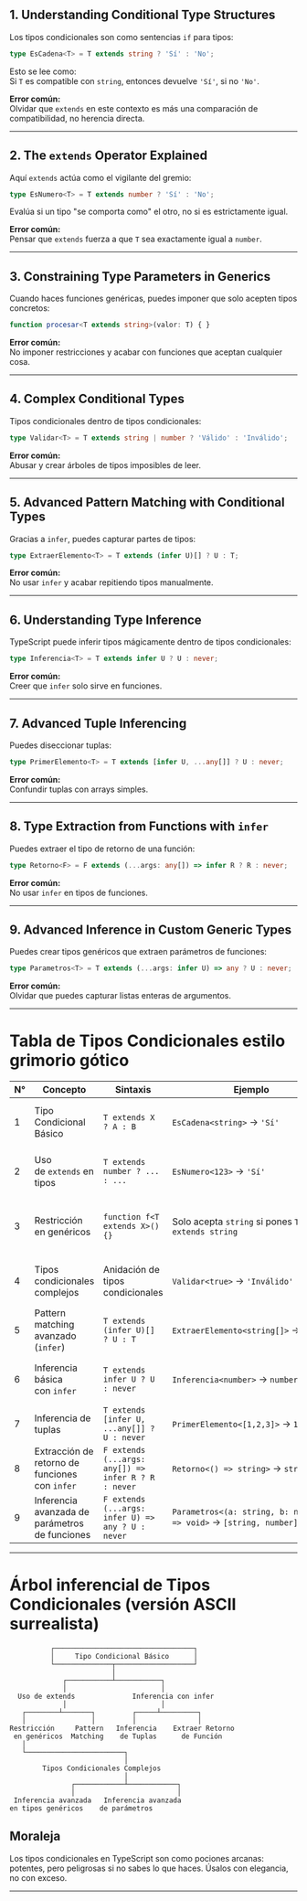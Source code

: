 

## 1. Understanding Conditional Type Structures

Los tipos condicionales son como sentencias `if` para tipos:

```typescript
type EsCadena<T> = T extends string ? 'Sí' : 'No';
```

Esto se lee como:  
Si `T` es compatible con `string`, entonces devuelve `'Sí'`, si no `'No'`.

**Error común:**  
Olvidar que `extends` en este contexto es más una comparación de compatibilidad, no herencia directa.

---

## 2. The `extends` Operator Explained

Aquí `extends` actúa como el vigilante del gremio:

```typescript
type EsNumero<T> = T extends number ? 'Sí' : 'No';
```

Evalúa si un tipo "se comporta como" el otro, no si es estrictamente igual.

**Error común:**  
Pensar que `extends` fuerza a que `T` sea exactamente igual a `number`.

---

## 3. Constraining Type Parameters in Generics

Cuando haces funciones genéricas, puedes imponer que solo acepten tipos concretos:

```typescript
function procesar<T extends string>(valor: T) { }
```

**Error común:**  
No imponer restricciones y acabar con funciones que aceptan cualquier cosa.

---

## 4. Complex Conditional Types

Tipos condicionales dentro de tipos condicionales:

```typescript
type Validar<T> = T extends string | number ? 'Válido' : 'Inválido';
```

**Error común:**  
Abusar y crear árboles de tipos imposibles de leer.

---

## 5. Advanced Pattern Matching with Conditional Types

Gracias a `infer`, puedes capturar partes de tipos:

```typescript
type ExtraerElemento<T> = T extends (infer U)[] ? U : T;
```

**Error común:**  
No usar `infer` y acabar repitiendo tipos manualmente.

---

## 6. Understanding Type Inference

TypeScript puede inferir tipos mágicamente dentro de tipos condicionales:

```typescript
type Inferencia<T> = T extends infer U ? U : never;
```

**Error común:**  
Creer que `infer` solo sirve en funciones.

---

## 7. Advanced Tuple Inferencing

Puedes diseccionar tuplas:

```typescript
type PrimerElemento<T> = T extends [infer U, ...any[]] ? U : never;
```

**Error común:**  
Confundir tuplas con arrays simples.

---

## 8. Type Extraction from Functions with `infer`

Puedes extraer el tipo de retorno de una función:

```typescript
type Retorno<F> = F extends (...args: any[]) => infer R ? R : never;
```

**Error común:**  
No usar `infer` en tipos de funciones.

---

## 9. Advanced Inference in Custom Generic Types

Puedes crear tipos genéricos que extraen parámetros de funciones:

```typescript
type Parametros<T> = T extends (...args: infer U) => any ? U : never;
```

**Error común:**  
Olvidar que puedes capturar listas enteras de argumentos.

---

# Tabla de Tipos Condicionales estilo grimorio gótico

|N°|Concepto|Sintaxis|Ejemplo|Error Típico|
|---|---|---|---|---|
|1|Tipo Condicional Básico|`T extends X ? A : B`|`EsCadena<string>` → `'Sí'`|Creer que es una comparación exacta.|
|2|Uso de `extends` en tipos|`T extends number ? ... : ...`|`EsNumero<123>` → `'Sí'`|Pensar que solo evalúa igualdad exacta.|
|3|Restricción en genéricos|`function f<T extends X>() {}`|Solo acepta `string` si pones `T extends string`|Olvidar limitar, aceptando cualquier cosa.|
|4|Tipos condicionales complejos|Anidación de tipos condicionales|`Validar<true>` → `'Inválido'`|Nidos infernales de tipos ilegibles.|
|5|Pattern matching avanzado (`infer`)|`T extends (infer U)[] ? U : T`|`ExtraerElemento<string[]>` → `string`|Repetición manual de tipos sin `infer`.|
|6|Inferencia básica con `infer`|`T extends infer U ? U : never`|`Inferencia<number>` → `number`|Pensar que no sirve para nada (spoiler: sí).|
|7|Inferencia de tuplas|`T extends [infer U, ...any[]] ? U : never`|`PrimerElemento<[1,2,3]>` → `1`|Tratar tuplas como arrays comunes.|
|8|Extracción de retorno de funciones con `infer`|`F extends (...args: any[]) => infer R ? R : never`|`Retorno<() => string>` → `string`|No usarlo y casarte con tipos fijos.|
|9|Inferencia avanzada de parámetros de funciones|`F extends (...args: infer U) => any ? U : never`|`Parametros<(a: string, b: number) => void>` → `[string, number]`|No capturar argumentos como grupo.|

---

# Árbol inferencial de Tipos Condicionales (versión ASCII surrealista)

```
          ┌──────────────────────────────────┐
          │     Tipo Condicional Básico      │
          └──────────────┬───────────────────┘
                         │
             ┌───────────┴───────────┐
             │                       │
  Uso de extends              Inferencia con infer
             │                       │
   ┌────────┴───────┐         ┌─────┴─────────┐
   │                │         │               │
Restricción     Pattern   Inferencia    Extraer Retorno
 en genéricos  Matching    de Tuplas      de Función
   │
   └────────────────────────┐
                            │
        Tipos Condicionales Complejos
                            │
               ┌────────────┴────────────┐
               │                         │
 Inferencia avanzada   Inferencia avanzada
en tipos genéricos    de parámetros
```

## Moraleja

Los tipos condicionales en TypeScript son como pociones arcanas: potentes, pero peligrosas si no sabes lo que haces. Úsalos con elegancia, no con exceso.

---